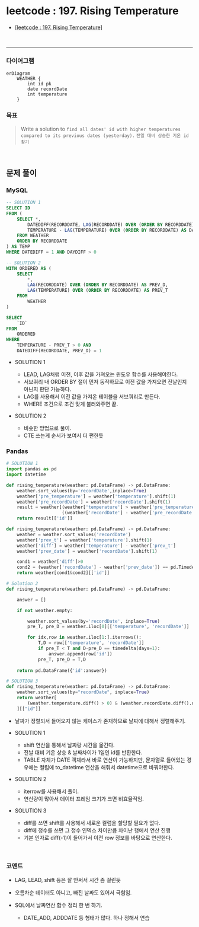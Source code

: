 # leetcode : 197. Rising Temperature
* [[leetcode : 197. Rising Temperature]](https://leetcode.com/problems/rising-temperature/)
<br>

---

### **다이어그램**
```mermaid
erDiagram
    WEATHER {
        int id pk
        date recordDate
        int temperature
    }
```

### **목표**
> Write a solution to `find all dates' id with higher temperatures compared to its previous dates (yesterday).`
> `전일 대비 상승한 기온 id 찾기`

<br>

## 문제 풀이

### **MySQL**
```SQL
-- SOLUTION 1
SELECT ID
FROM (
    SELECT *,
        DATEDIFF(RECORDDATE, LAG(RECORDDATE) OVER (ORDER BY RECORDDATE)) AS DATEDIFF,
        TEMPERATURE - LAG(TEMPERATURE) OVER (ORDER BY RECORDDATE) AS DAYDIFF
    FROM WEATHER
    ORDER BY RECORDDATE
) AS TEMP
WHERE DATEDIFF = 1 AND DAYDIFF > 0

-- SOLUTION 2
WITH ORDERED AS (
    SELECT
        *,
        LAG(RECORDDATE) OVER (ORDER BY RECORDDATE) AS PREV_D,
        LAG(TEMPERATURE) OVER (ORDER BY RECORDDATE) AS PREV_T
    FROM
        WEATHER
)

SELECT
    `ID`
FROM
    ORDERED
WHERE
    TEMPERATURE - PREV_T > 0 AND
    DATEDIFF(RECORDDATE, PREV_D) = 1
```
* SOLUTION 1
  * LEAD, LAG처럼 이전, 이후 값을 가져오는 윈도우 함수를 사용해야한다.
  * 서브쿼리 내 ORDER BY 절이 먼저 동작하므로 이전 값을 가져오면 전날인지 아닌지 판단 가능하다.
  * LAG를 사용해서 이전 값을 가져온 테이블을 서브쿼리로 만든다.
  * WHERE 조건으로 조건 맞게 불러와주면 끝.
   
* SOLUTION 2
  * 비슷한 방법으로 풀이.
  * CTE 쓰는게 순서가 보여서 더 편한듯

  
### **Pandas**
```python
# SOLUTION 1
import pandas as pd
import datetime

def rising_temperature(weather: pd.DataFrame) -> pd.DataFrame:
    weather.sort_values(by='recordDate',inplace=True)
    weather['pre_temperature'] = weather['temperature'].shift(1)
    weather['pre_recordDate'] = weather['recordDate'].shift(1)
    result = weather[(weather['temperature'] > weather['pre_temperature']) & 
                     ((weather['recordDate'] - weather['pre_recordDate']) == timedelta(days=1))]
    return result[['id']]

def rising_temperature(weather: pd.DataFrame) -> pd.DataFrame:
    weather = weather.sort_values('recordDate')
    weather['prev_t'] = weather['temperature'].shift(1)
    weather['diff'] = weather['temperature'] - weather['prev_t']
    weather['prev_date'] = weather['recordDate'].shift(1)

    cond1 = weather['diff']>0
    cond2 = (weather['recordDate'] - weather['prev_date']) == pd.Timedelta(days=1)
    return weather[cond1&cond2][['id']]

# Solution 2
def rising_temperature(weather: pd.DataFrame) -> pd.DataFrame:

    answer = []

    if not weather.empty:

        weather.sort_values(by='recordDate', inplace=True)
        pre_T, pre_D = weather.iloc[0][['temperature', 'recordDate']]

        for idx,row in weather.iloc[1:].iterrows():
            T,D = row[['temperature', 'recordDate']]
            if pre_T < T and D-pre_D == timedelta(days=1):
                answer.append(row['id'])
            pre_T, pre_D = T,D
            
    return pd.DataFrame({'id':answer})

# SOLUTION 3
def rising_temperature(weather: pd.DataFrame) -> pd.DataFrame:
    weather.sort_values(by="recordDate", inplace=True)
    return weather[
        (weather.temperature.diff() > 0) & (weather.recordDate.diff().dt.days == 1)
    ][["id"]]

```
* 날짜가 정렬되서 들어오지 않는 케이스가 존재하므로 날짜에 대해서 정렬해주기.

* SOLUTION 1
  * shift 연산을 통해서 날짜랑 시간을 옮긴다.
  * 전날 대비 기온 상승 & 날짜차이가 1일인 id를 반환한다.
  * TABLE 자체가 DATE 객체라서 바로 연산이 가능하지만, 문자열로 들어있는 경우에는 컬럼에 to_datetime 연산을 해줘서 datetime으로 바꿔야한다.
  
* SOLUTION 2
  * iterrow를 사용해서 풀이.
  * 연산량이 많아서 데이터 프레임 크기가 크면 비효율적임.

* SOLUTION 3
  * diff를 쓰면 shift를 사용해서 새로운 컬럼을 할당할 필요가 없다.
  * diff에 정수를 쓰면 그 정수 인덱스 차이만큼 차이난 행에서 연산 진행
  * 기본 인자로 diff(-1)이 들어가서 이전 row 정보를 바탕으로 연산한다.
<br>

### **코멘트**
* LAG, LEAD, shift 등은 잘 안써서 시간 좀 걸린듯

* 오름차순 데이터도 아니고, 빠진 날짜도 있어서 극혐임.
  
* SQL에서 날짜연산 함수 정리 한 번 하기.
  * DATE_ADD, ADDDATE 등 형태가 많다. 하나 정해서 연습